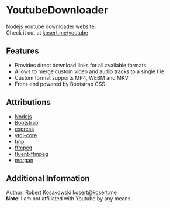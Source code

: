 # YoutubeDownloader
Nodejs youtube downloader website.  
Check it out at [kosert.me/youtube](http://kosert.me/youtube)  

## Features
- Provides direct download links for all available formats
- Allows to merge custom video and audio tracks to a single file
- Custom format supports MP4, WEBM and MKV
- Front-end powered by Bootstrap CSS

## Attributions
- [Nodejs](https://nodejs.org/)
- [Bootstrap](https://getbootstrap.com/)
- [express](https://github.com/expressjs/express)
- [ytdl-core](https://github.com/fent/node-ytdl-core)
- [tmp](https://github.com/raszi/node-tmp)
- [ffmpeg](http://www.ffmpeg.org/)
- [fluent-ffmpeg](https://github.com/fluent-ffmpeg/node-fluent-ffmpeg)
- [morgan](https://github.com/expressjs/morgan)

## Additional Information
Author: Robert Kosakowski <kosert@kosert.me>  
**Note**: I am not affiliated with Youtube by any means.  
